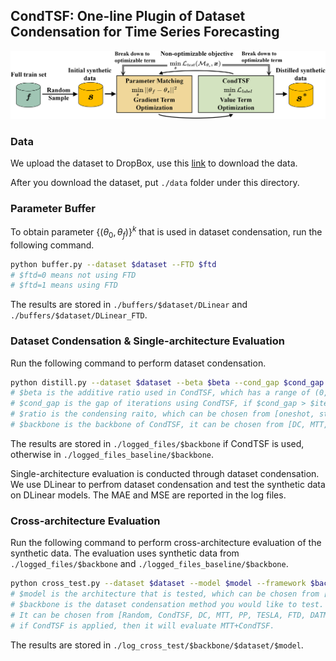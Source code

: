 ## CondTSF: One-line Plugin of Dataset Condensation for Time Series Forecasting

![method](./fig/method.png)

### Data

We upload the dataset to DropBox, use this [link](https://www.dropbox.com/scl/fo/i9ppyeruylg71hxjldamq/AAPfNEoNkqE6W6wQErx9hRI?rlkey=f3y6yezcvs6yst4tqag3yyjir&st=wlwwaubb&dl=0) to download the data.

After you download the dataset, put ```./data``` folder under this directory.

### Parameter Buffer

To obtain parameter $\{(\theta_0,\theta_f)\}^k$ that is used in dataset condensation, run the following command.
```bash
python buffer.py --dataset $dataset --FTD $ftd
# $ftd=0 means not using FTD
# $ftd=1 means using FTD
```
The results are stored in ```./buffers/$dataset/DLinear``` and ```./buffers/$dataset/DLinear_FTD```.

### Dataset Condensation & Single-architecture Evaluation

Run the following command to perform dataset condensation.
```bash
python distill.py --dataset $dataset --beta $beta --cond_gap $cond_gap --condensing_ratio $ratio --Iteration $iter --framework $backbone
# $beta is the additive ratio used in CondTSF, which has a range of (0, 1)
# $cond_gap is the gap of iterations using CondTSF, if $cond_gap > $iter, then CondTSF is not used
# $ratio is the condensing raito, which can be chosen from [oneshot, standard, 3-standard], the explanation is in the paper
# $backbone is the backbone of CondTSF, it can be chosen from [DC, MTT, PP, TESLA, FTD, DATM, DM, IDM, KIP, FRePo]
```
The results are stored in ```./logged_files/$backbone``` if CondTSF is used, otherwise in ```./logged_files_baseline/$backbone```.

Single-architecture evaluation is conducted through dataset condensation. We use DLinear to perfrom dataset condensation and test the synthetic data on DLinear models. The MAE and MSE are reported in the log files.

### Cross-architecture Evaluation

Run the following command to perform cross-architecture evaluation of the synthetic data. The evaluation uses synthetic data from ```./logged_files/$backbone``` and ```./logged_files_baseline/$backbone```.
```bash
python cross_test.py --dataset $dataset --model $model --framework $backbone
# $model is the architecture that is tested, which can be chosen from [MLP, CNN, LSTM]
# $backbone is the dataset condensation method you would like to test.
# It can be chosen from [Random, CondTSF, DC, MTT, PP, TESLA, FTD, DATM, KIP, FRePo].
# if CondTSF is applied, then it will evaluate MTT+CondTSF.
```
The results are stored in ```./log_cross_test/$backbone/$dataset/$model```.